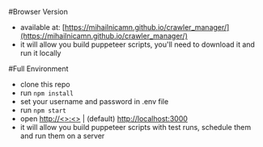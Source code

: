 #Browser Version 
- available at: [https://mihailnicamn.github.io/crawler_manager/](https://mihailnicamn.github.io/crawler_manager/)
- it will allow you build puppeteer scripts, you'll need to download it and run it locally

#Full Environment
- clone this repo
- run `npm install`
- set your username and password in .env file
- run `npm start`
- open [http://<<ip>>:<<port>>](http://<<ip>>:<<port>>) | (default) [http://localhost:3000](http://localhost:3000)
- it will allow you build puppeteer scripts with test runs, schedule them and run them on a server
